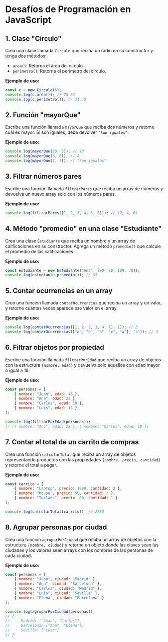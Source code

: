 # Desafíos de Programación en JavaScript 

## 1. Clase "Círculo"
Crea una clase llamada `Circulo` que reciba un radio en su constructor y tenga dos métodos:
- `area()`: Retorna el área del círculo.
- `perimetro()`: Retorna el perímetro del círculo.

**Ejemplo de uso:**  
```js
const c = new Circulo(5);
console.log(c.area()); // 78.54
console.log(c.perimetro()); // 31.42
```

## 2. Función "mayorQue"
Escribe una función llamada `mayorQue` que reciba dos números y retorne cuál es mayor. Si son iguales, debe devolver `"Son iguales"`.

**Ejemplo de uso:**
```js
console.log(mayorQue(10, 5)); // 10
console.log(mayorQue(3, 8)); // 8
console.log(mayorQue(7, 7)); // "Son iguales"
```

## 3. Filtrar números pares
Escribe una función llamada `filtrarPares` que reciba un array de números y devuelva un nuevo array solo con los números pares.

**Ejemplo de uso:**
```js
console.log(filtrarPares([1, 2, 3, 4, 5, 6])); // [2, 4, 6]
```

## 4. Método "promedio" en una clase "Estudiante"
Crea una clase `Estudiante` que reciba un nombre y un array de calificaciones en su constructor. Agrega un método `promedio()` que calcule el promedio de las calificaciones.

**Ejemplo de uso:**
```js
const estudiante = new Estudiante("Ana", [90, 80, 100, 70]);
console.log(estudiante.promedio()); // 85
```

## 5. Contar ocurrencias en un array
Crea una función llamada `contarOcurrencias` que reciba un array y un valor, y retorne cuántas veces aparece ese valor en el array.

**Ejemplo de uso:**
```js
console.log(contarOcurrencias([1, 2, 3, 1, 4, 1], 1)); // 3
console.log(contarOcurrencias(["a", "b", "a", "c", "a"], "a")); // 3
```

## 6. Filtrar objetos por propiedad
Escribe una función llamada `filtrarPorEdad` que reciba un array de objetos con la estructura `{nombre, edad}` y devuelva solo aquellos con edad mayor o igual a 18.

**Ejemplo de uso:**
```js
const personas = [
    { nombre: "Juan", edad: 16 },
    { nombre: "Ana", edad: 22 },
    { nombre: "Carlos", edad: 18 },
    { nombre: "Luis", edad: 15 }
];

console.log(filtrarPorEdad(personas));
// [{ nombre: "Ana", edad: 22 }, { nombre: "Carlos", edad: 18 }]
```

## 7. Contar el total de un carrito de compras
Crea una función `calcularTotal` que reciba un array de objetos representando productos con las propiedades `{nombre, precio, cantidad}` y retorne el total a pagar.

**Ejemplo de uso:**
```js
const carrito = [
    { nombre: "Laptop", precio: 1000, cantidad: 2 },
    { nombre: "Mouse", precio: 50, cantidad: 3 },
    { nombre: "Teclado", precio: 80, cantidad: 1 }
];

console.log(calcularTotal(carrito)); // 2280
```

## 8. Agrupar personas por ciudad
Crea una función `agruparPorCiudad` que reciba un array de objetos con la estructura `{nombre, ciudad}` y retorne un objeto donde las claves sean las ciudades y los valores sean arrays con los nombres de las personas de cada ciudad.

**Ejemplo de uso:**
```js
const personas = [
    { nombre: "Juan", ciudad: "Madrid" },
    { nombre: "Ana", ciudad: "Barcelona" },
    { nombre: "Carlos", ciudad: "Madrid" },
    { nombre: "Luis", ciudad: "Sevilla" },
    { nombre: "Elena", ciudad: "Barcelona" }
];

console.log(agruparPorCiudad(personas));
// {
//     Madrid: ["Juan", "Carlos"],
//     Barcelona: ["Ana", "Elena"],
//     Sevilla: ["Luis"]
// }

